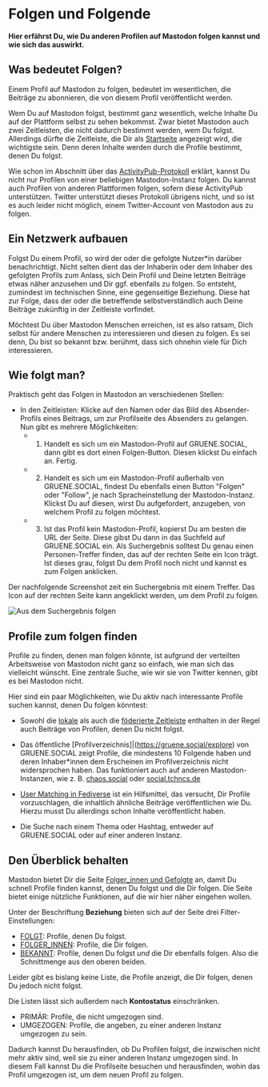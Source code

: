 # Folgen und Folgende

**Hier erfährst Du, wie Du anderen Profilen auf Mastodon folgen kannst und wie sich das auswirkt.**

## Was bedeutet Folgen?

Einem Profil auf Mastodon zu folgen, bedeutet im wesentlichen, die Beiträge zu abonnieren, die von diesem Profil veröffentlicht werden.

Wem Du auf Mastodon folgst, bestimmt ganz wesentlich, welche Inhalte Du auf der Plattform selbst zu sehen bekommst. Zwar bietet Mastodon auch zwei Zeitleisten, die nicht dadurch bestimmt werden, wem Du folgst. Allerdings dürfte die Zeitleiste, die Dir als [Startseite](https://gruene.social/web/timelines/home) angezeigt wird, die wichtigste sein. Denn deren Inhalte werden durch die Profile bestimmt, denen Du folgst.

Wie schon im Abschnitt über das [ActivityPub-Protokoll](mastodon/activcitypub.md) erklärt, kannst Du nicht nur Profilen von einer beliebigen Mastodon-Instanz folgen. Du kannst auch Profilen von anderen Plattformen folgen, sofern diese ActivityPub unterstützen. Twitter unterstützt dieses Protokoll übrigens nicht, und so ist es auch leider nicht möglich, einem Twitter-Account von Mastodon aus zu folgen.

## Ein Netzwerk aufbauen

Folgst Du einem Profil, so wird der oder die gefolgte Nutzer\*in darüber benachrichtigt. Nicht selten dient das der Inhaberin oder dem Inhaber des gefolgten Profils zum Anlass, sich Dein Profil und Deine letzten Beiträge etwas näher anzusehen und Dir ggf. ebenfalls zu folgen. So entsteht, zumindest im technischen Sinne, eine gegenseitige Beziehung. Diese hat zur Folge, dass der oder die betreffende selbstverständlich auch Deine Beiträge zukünftig in der Zeitleiste vorfindet.

Möchtest Du über Mastodon Menschen erreichen, ist es also ratsam, Dich selbst für andere Menschen zu interessieren und diesen zu folgen. Es sei denn, Du bist so bekannt bzw. berühmt, dass sich ohnehin viele für Dich interessieren.

## Wie folgt man?

Praktisch geht das Folgen in Mastodon an verschiedenen Stellen:

- In den Zeitleisten: Klicke auf den Namen oder das Bild des Absender-Profils eines Beitrags, um zur Profilseite des Absenders zu gelangen. Nun gibt es mehrere Möglichkeiten:
  - 1. Handelt es sich um ein Mastodon-Profil auf GRUENE.SOCIAL, dann gibt es dort einen Folgen-Button. Diesen klickst Du einfach an. Fertig.
  - 2. Handelt es sich um ein Mastodon-Profil außerhalb von GRUENE.SOCIAL, findest Du ebenfalls einen Button "Folgen" oder "Follow", je nach Spracheinstellung der Mastodon-Instanz. Klickst Du auf diesen, wirst Du aufgefordert, anzugeben, von welchem Profil zu folgen möchtest.
  - 3. Ist das Profil kein Mastodon-Profil, kopierst Du am besten die URL der Seite. Diese gibst Du dann in das Suchfeld auf GRUENE.SOCIAL ein. Als Suchergebnis solltest Du genau einen Personen-Treffer finden, das auf der rechten Seite ein Icon trägt. Ist dieses grau, folgst Du dem Profil noch nicht und kannst es zum Folgen anklicken.

Der nachfolgende Screenshot zeit ein Suchergebnis mit einem Treffer. Das Icon auf der rechten Seite kann angeklickt werden, um dem Profil zu folgen.

![Aus dem Suchergebnis folgen](https://github.com/netzbegruenung/handbuch.gruene.social/raw/master/docs/network/img/follow-from-search-result.png)

## Profile zum folgen finden

Profile zu finden, denen man folgen könnte, ist aufgrund der verteilten Arbeitsweise von Mastodon nicht ganz so einfach, wie man sich das vielleicht wünscht. Eine zentrale Suche, wie wir sie von Twitter kennen, gibt es bei Mastodon nicht.

Hier sind ein paar Möglichkeiten, wie Du aktiv nach interessante Profile suchen kannst, denen Du folgen könntest:

- Sowohl die [lokale](https://gruene.social/web/timelines/public/local) als auch die [föderierte Zeitleiste](https://gruene.social/web/timelines/public) enthalten in der Regel auch Beiträge von Profilen, denen Du nicht folgst.

- Das öffentliche [Profilverzeichnis]|(https://gruene.social/explore) von GRUENE.SOCIAL zeigt Profile, die mindestens 10 Folgende haben und deren Inhaber\*innen dem Erscheinen im Profilverzeichnis nicht widersprochen haben. Das funktioniert auch auf anderen Mastodon-Instanzen, wie z. B. [chaos.social](https://chaos.social/explore) oder [social.tchncs.de](https://social.tchncs.de/explore)

- [User Matching in Fediverse](https://distsn.org/user-match.html) ist ein Hilfsmittel, das versucht, Dir Profile vorzuschlagen, die inhaltlich ähnliche Beiträge veröffentlichen wie Du. Hierzu musst Du allerdings schon Inhalte veröffentlicht haben.

- Die Suche nach einem Thema oder Hashtag, entweder auf GRUENE.SOCIAL oder auf einer anderen Instanz.

## Den Überblick behalten

Mastodon bietet Dir die Seite [Folger_innen und Gefolgte](https://gruene.social/relationships) an, damit Du schnell Profile finden kannst, denen Du folgst und die Dir folgen. Die Seite bietet einige nützliche Funktionen, auf die wir hier näher eingehen wollen.

Unter der Beschriftung **Beziehung** bieten sich auf der Seite drei Filter-Einstellungen:

- [FOLGT](https://gruene.social/relationships): Profile, denen Du folgst.
- [FOLGER_INNEN](https://gruene.social/relationships?relationship=followed_by): Profile, die Dir folgen.
- [BEKANNT](https://gruene.social/relationships?relationship=mutual): Profile, denen Du folgst _und_ die Dir ebenfalls folgen. Also die Schnittmenge aus den oberen beiden.

Leider gibt es bislang keine Liste, die Profile anzeigt, die Dir folgen, denen Du jedoch nicht folgst.

Die Listen lässt sich außerdem nach **Kontostatus** einschränken.

- PRIMÄR: Profile, die nicht umgezogen sind.
- UMGEZOGEN: Profile, die angeben, zu einer anderen Instanz umgezogen zu sein.

Dadurch kannst Du herausfinden, ob Du Profilen folgst, die inzwischen nicht mehr aktiv sind, weil sie zu einer anderen Instanz umgezogen sind. In diesem Fall kannst Du die Profilseite besuchen und herausfinden, wohin das Profil umgezogen ist, um dem neuen Profil zu folgen.

